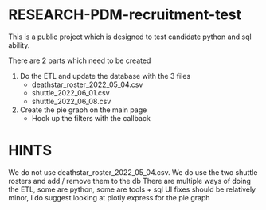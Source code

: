 # RESEARCH-PDM-recruitment-test

This is a public project which is designed to test candidate python and sql ability. 

There are 2 parts which need to be created 

1. Do the ETL and update the database with the 3 files 
    * deathstar_roster_2022_05_04.csv
    * shuttle_2022_06_01.csv
    * shuttle_2022_06_08.csv
2. Create the pie graph on the main page
    * Hook up the filters with the callback

# HINTS
We do not use deathstar_roster_2022_05_04.csv.
We do use the two shuttle rosters and add / remove them to the db
There are multiple ways of doing the ETL, some are python, some are tools + sql
UI fixes should be relatively minor, I do suggest looking at plotly express for the pie graph